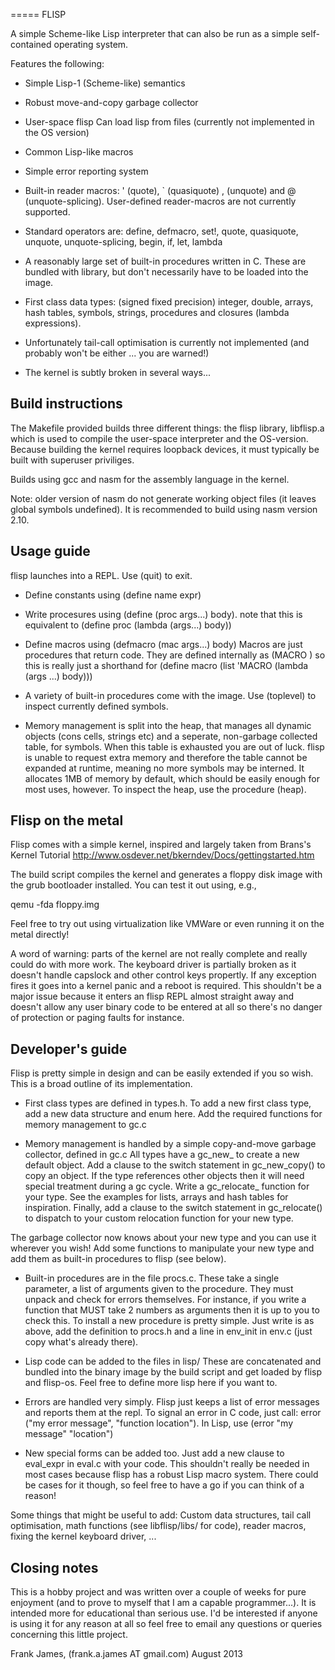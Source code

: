 =====
FLISP

A simple Scheme-like Lisp interpreter that can also be run as a simple self-contained operating system.

Features the following:

* Simple Lisp-1 (Scheme-like) semantics

* Robust move-and-copy garbage collector

* User-space flisp Can load lisp from files (currently not implemented in the OS version)

* Common Lisp-like macros

* Simple error reporting system

* Built-in reader macros: ' (quote), ` (quasiquote) , (unquote) and @ (unquote-splicing).
User-defined reader-macros are not currently supported.

* Standard operators are: define, defmacro, set!, quote, quasiquote, unquote, unquote-splicing,
begin, if, let, lambda

* A reasonably large set of built-in procedures written in C. These are bundled with library,
but don't necessarily have to be loaded into the image.

* First class data types: (signed fixed precision) integer, double, arrays, hash tables, symbols,
strings, procedures and closures (lambda expressions).

* Unfortunately tail-call optimisation is currently not implemented (and probably won't be either ... you are warned!)

* The kernel is subtly broken in several ways...

Build instructions
-------------------

The Makefile provided builds three different things: the flisp library, libflisp.a which is used to
compile the user-space interpreter and the OS-version. Because building the kernel requires loopback devices,
it must typically be built with superuser priviliges.

Builds using gcc and nasm for the assembly language in the kernel.

Note: older version of nasm do not generate working object files (it leaves global symbols undefined).
It is recommended to build using nasm version 2.10.

Usage guide
------------

flisp launches into a REPL. Use (quit) to exit.
* Define constants using (define name expr)

* Write procesures using (define (proc args...) body). note that this is equivalent to (define proc (lambda (args...) body))

* Define macros using (defmacro (mac args...) body)
Macros are just procedures that return code. They are defined internally as (MACRO <procedure>) so this is really just a shorthand for
(define macro (list 'MACRO (lambda (args ...) body)))

* A variety of built-in procedures come with the image. Use (toplevel) to inspect currently defined symbols.

* Memory management is split into the heap, that manages all dynamic objects (cons cells, strings etc) and a seperate,
non-garbage collected table, for symbols. When this table is exhausted you are out of luck. flisp is unable to request extra
memory and therefore the table cannot be expanded at runtime, meaning no more symbols may be interned. It allocates 1MB of
memory by default, which should be easily enough for most uses, however.
To inspect the heap, use the procedure (heap).


Flisp on the metal
-------------------

Flisp comes with a simple kernel, inspired and largely taken from Brans's Kernel Tutorial http://www.osdever.net/bkerndev/Docs/gettingstarted.htm

The build script compiles the kernel and generates a floppy disk image with the grub bootloader installed. You can test it out using, e.g.,

qemu -fda floppy.img

Feel free to try out using virtualization like VMWare or even running it on the metal directly! 

A word of warning: parts of the kernel are not really complete and really could do with more work. The keyboard driver
is partially broken as it doesn't handle capslock and other control keys propertly. If any exception fires it goes into a kernel
panic and a reboot is required. This shouldn't be a major issue because it enters an flisp REPL almost straight away and
doesn't allow any user binary code to be entered at all so there's no danger of protection or paging faults for instance.


Developer's guide
------------------

Flisp is pretty simple in design and can be easily extended if you so wish. This is a broad outline of its implementation.

* First class types are defined in types.h. To add a new first class type, add a new data structure and enum here.
Add the required functions for memory management to gc.c

* Memory management is handled by a simple copy-and-move garbage collector, defined in gc.c
All types have a gc_new_<type> to create a new default object. Add a clause to the switch statement in gc_new_copy() to
copy an object. If the type references other objects then it will need special treatment during a gc cycle. Write a gc_relocate_<type>
function for your type. See the examples for lists, arrays and hash tables for inspiration. Finally, add a clause to the
switch statement in gc_relocate() to dispatch to your custom relocation function for your new type.

The garbage collector now knows about your new type and you can use it wherever you wish! Add some functions to manipulate your
new type and add them as built-in procedures to flisp (see below).

* Built-in procedures are in the file procs.c. These take a single parameter, a list of arguments given to the procedure.
They must unpack and check for errors themselves. For instance, if you write a function that MUST take 2 numbers as arguments then
it is up to you to check this.
To install a new procedure is pretty simple. Just write is as above, add the definition to procs.h and a line in env_init in env.c
(just copy what's already there). 

* Lisp code can be added to the files in lisp/ These are concatenated and bundled into the binary image by the build script
and get loaded by flisp and flisp-os. Feel free to define more lisp here if you want to.

* Errors are handled very simply. Flisp just keeps a list of error messages and reports them at the repl. To signal an error in C
code, just call: error ("my error message", "function location"). In Lisp, use (error "my message" "location")

* New special forms can be added too. Just add a new clause to eval_expr in eval.c with your code. This shouldn't really be needed
in most cases because flisp has a robust Lisp macro system. There could be cases for it though, so feel free to have a go if you can
think of a reason!


Some things that might be useful to add:
Custom data structures, tail call optimisation, math functions (see libflisp/libs/ for code), reader macros, fixing the kernel keyboard driver, ...

Closing notes
----------------

This is a hobby project and was written over a couple of weeks for pure enjoyment (and to prove to myself that I am a capable programmer...).
It is intended more for educational than serious use. I'd be interested if anyone is using it for any reason at all so feel free to email any
questions or queries concerning this little project.

Frank James, (frank.a.james AT gmail.com)
August 2013

